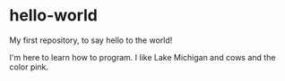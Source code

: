 # hello-world
My first repository, to say hello to the world!

I'm here to learn how to program. I like Lake Michigan and cows and the color pink. 
